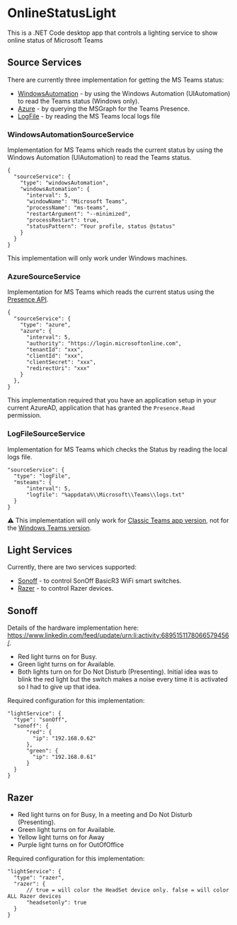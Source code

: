 # OnlineStatusLight
This is a .NET Code desktop app that controls a lighting service to show online status of Microsoft Teams

## Source Services 

There are currently three implementation for getting the MS Teams status:
- [WindowsAutomation](#windowsautomationsourceservice) - by using the Windows Automation (UIAutomation) to read the Teams status (Windows only).
- [Azure](#azuresourceservice) - by querying the MSGraph for the Teams Presence.
- [LogFile](#logfilesourceservice) - by reading the MS Teams local logs file

### WindowsAutomationSourceService

Implementation for MS Teams which reads the current status by using the Windows Automation (UIAutomation) to read the Teams status.

```
{
  "sourceService": {
	"type": "windowsAutomation",
	"windowsAutomation": {
	  "interval": 5,
      "windowName": "Microsoft Teams",
	  "processName": "ms-teams",
	  "restartArgument": "--minimized",
	  "processRestart": true,
	  "statusPattern": "Your profile, status @status"
	}
  }
}
```

This implementation will only work under Windows machines.

### AzureSourceService

Implementation for MS Teams which reads the current status using the [Presence API](https://learn.microsoft.com/en-us/graph/api/presence-get?view=graph-rest-1.0&tabs=http).

```
{
  "sourceService": {
    "type": "azure",
    "azure": {
      "interval": 5,
      "authority": "https://login.microsoftonline.com",
      "tenantId": "xxx",
      "clientId": "xxx",
      "clientSecret": "xxx",
      "redirectUri": "xxx"
    }
  },
}
```
This implementation required that you have an application setup in your current AzureAD, application that has granted the `Presence.Read` permission.

### LogFileSourceService

Implementation for MS Teams which checks the Status by reading the local logs file.
```
"sourceService": {
  "type": "logFile",
  "msteams": {
      "interval": 5,
      "logfile": "%appdata%\\Microsoft\\Teams\\logs.txt"
  }
}
```

⚠️ This implementation will only work for [Classic Teams app version](https://learn.microsoft.com/en-us/officeupdates/teams-app-versioning#classic-teams-app-version), not for the [Windows Teams version](https://learn.microsoft.com/en-us/officeupdates/teams-app-versioning#windows-version-history).

## Light Services

Currently, there are two services supported: 
- [Sonoff](#sonoff) - to control SonOff BasicR3 WiFi smart switches.
- [Razer](#razer) - to control Razer devices.

## Sonoff

Details of the hardware implementation here: https://www.linkedin.com/feed/update/urn:li:activity:6895151178066579456/.

- Red light turns on for Busy.
- Green light turns on for Available.
- Both lights turn on for Do Not Disturb (Presenting). Initial idea was to blink the red light but the switch makes a noise every time it is activated so I had to give up that idea.

Required configuration for this implementation:
```
"lightService": {
  "type": "sonOff",
  "sonoff": {
      "red": {
        "ip": "192.168.0.62"
      },
      "green": {
        "ip": "192.168.0.61"
      }
  }
}
```

## Razer
- Red light turns on for Busy, In a meeting and Do Not Disturb (Presenting).
- Green light turns on for Available.
- Yellow light turns on for Away
- Purple light turns on for OutOfOffice

Required configuration for this implementation:
```
"lightService": {
  "type": "razer",
  "razer": {
      // true = will color the HeadSet device only. false = will color ALL Razer devices
      "headsetonly": true
  }
}
```